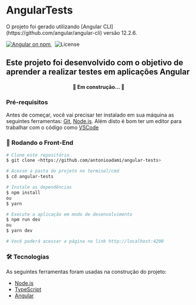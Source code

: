 
<h1> 
	AngularTests
</h1>

<p>
  O projeto foi gerado utilizando [Angular CLI](https://github.com/angular/angular-cli) versão 12.2.6.
</p>



<p>
  <a href="https://www.npmjs.com/@angular/core">
    <img src="https://img.shields.io/npm/v/@angular/core.svg?logo=npm&logoColor=fff&label=NPM+package&color=limegreen" alt="Angular on npm" />
  </a>&nbsp;
  <img src="https://img.shields.io/github/license/antonioadami/angular-tests" alt="License" />
</p>

## Este projeto foi desenvolvido com o objetivo de aprender a realizar testes em aplicações Angular

<h4 align="center"> 
	🚧  Em construção...  🚧
</h4>

### Pré-requisitos

Antes de começar, você vai precisar ter instalado em sua máquina as seguintes ferramentas:
[Git](https://git-scm.com), [Node.js](https://nodejs.org/en/). 
Além disto é bom ter um editor para trabalhar com o código como [VSCode](https://code.visualstudio.com/)

### 🎲 Rodando o Front-End

```bash
# Clone este repositório
$ git clone <https://github.com/antonioadami/angular-tests>

# Acesse a pasta do projeto no terminal/cmd
$ cd angular-tests

# Instale as dependências
$ npm install
ou
$ yarn

# Execute a aplicação em modo de desenvolvimento
$ npm run dev
ou
$ yarn dev

# Você poderá acessar a página no link http://localhost:4200
```

### 🛠 Tecnologias

As seguintes ferramentas foram usadas na construção do projeto:

- [Node.js](https://nodejs.org/en/)
- [TypeScript](https://www.typescriptlang.org/)
- [Angular](https://angular.io)
